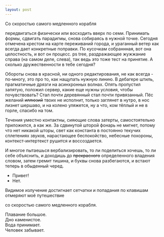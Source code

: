 ```yaml
---
layout: post
---
```

Со скоростью самого медленного корабля


передвигаться физически или восходить вверх по семи. Принимать формы, сдвигать парадигмы, снова собираясь в нужной точке. Сегодня отмечена крестом на карте переживаний города, и ураганный ветер как всегда дает конкретные поправки. По кусочкам собраннная, вот она целостность, и вот он процесс. ps tree, раздражающее жужжание справа (на самом деле, слева), так ведь это тоже тест на принятие. А сколько дружественности в тебе сегодня? 

Обороты снова в красной, ни одного редактирования, не как всегда - по-многу, это про то, как нащупать нужную линию. В дебагере штиль, прагматичные дрязги на асинхронных волнах. Опять пропустил запятую, положил сервер, какие еще нужны условия, чтобы почувствовать? 
Стал почти деревянный стал почти привязанный. Пёс желаний ~~иллюзий~~ твоих не исполнит, только заглянет в нутро, в нос лизнет шершаво, и на колено уляжется, ну а что, ком тёплый и не в горле, спасибо на том. 

Течения уместно контактны, сияющие слова затерты, самостоятельно приложился, а как же. За сдвинутой шторой фонарь не мигнет, потому что нет никакой шторы, свет как константа в постоянно текучих сплетениях звуков, нарастающее беспокойство, небесные похороны, контекст-интертекст рушится и воссоздается.

И многое пытаешься вербализировать, то ли поделиться хочешь, то ли себе объяснить, и доходишь до ~~прекрасного~~ определенного владения словом, затем гремит тишина, и буквы снова разбегаются, и встают теперь в обыденный черед.

- Привет!   
- Нет. 

Видимое излучение достигнает сетчатки и попадания по клавишам отмеряют моё путешествие 


со скоростью самого медленного корабля.


Плавание большое.   
Дно каменистое.   
Вода принимает.   
Человек забывает.   
